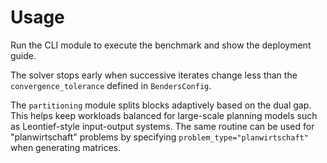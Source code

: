 # Usage

Run the CLI module to execute the benchmark and show the deployment guide.

The solver stops early when successive iterates change less than the
`convergence_tolerance` defined in `BendersConfig`.

The `partitioning` module splits blocks adaptively based on the dual gap. This
helps keep workloads balanced for large-scale planning models such as
Leontief-style input-output systems. The same routine can be used for
"planwirtschaft" problems by specifying `problem_type="planwirtschaft"` when
generating matrices.
